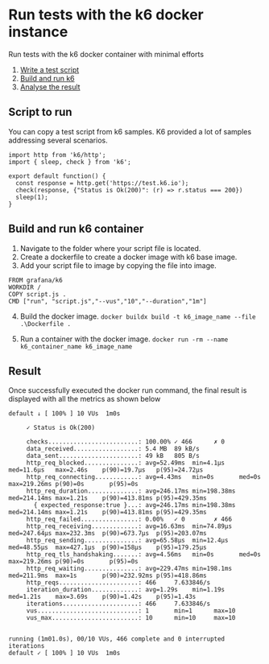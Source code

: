 # Run tests with the k6 docker instance 
Run tests with the k6 docker container with minimal efforts

1. [Write a test script](#script-to-run)
2. [Build and run k6](#build-and-run-k6-container)
3. [Analyse the result](#result)

## Script to run
You can copy a test script from k6 samples. K6 provided a lot of samples addressing several scenarios.

```
import http from 'k6/http';
import { sleep, check } from 'k6';

export default function() {
  const response = http.get('https://test.k6.io');
  check(response, {"Status is Ok(200)": (r) => r.status === 200})
  sleep(1);
}
```

## Build and run k6 container

1. Navigate to the folder where your script file is located.
2. Create a dockerfile to create a docker image with k6 base image.
3. Add your script file to image by copying the file into image.
```
FROM grafana/k6
WORKDIR /
COPY script.js .
CMD ["run", "script.js","--vus","10","--duration","1m"]
```

4. Build the docker image.
    `docker buildx build -t k6_image_name --file .\Dockerfile .`

5. Run a container with the docker image.
    `docker run -rm --name k6_container_name k6_image_name`


## Result

Once successfully executed the docker run command, the final result is displayed with all the metrics as shown below
```
default ↓ [ 100% ] 10 VUs  1m0s

     ✓ Status is Ok(200)

     checks.........................: 100.00% ✓ 466      ✗ 0
     data_received..................: 5.4 MB  89 kB/s
     data_sent......................: 49 kB   805 B/s
     http_req_blocked...............: avg=52.49ms  min=4.1µs    med=11.6µs   max=2.46s    p(90)=19.7µs   p(95)=24.72µs
     http_req_connecting............: avg=4.43ms   min=0s       med=0s       max=219.26ms p(90)=0s       p(95)=0s
     http_req_duration..............: avg=246.17ms min=198.38ms med=214.14ms max=1.21s    p(90)=413.81ms p(95)=429.35ms
       { expected_response:true }...: avg=246.17ms min=198.38ms med=214.14ms max=1.21s    p(90)=413.81ms p(95)=429.35ms
     http_req_failed................: 0.00%   ✓ 0        ✗ 466
     http_req_receiving.............: avg=16.63ms  min=74.89µs  med=247.64µs max=232.3ms  p(90)=673.7µs  p(95)=203.07ms
     http_req_sending...............: avg=65.58µs  min=12.4µs   med=48.55µs  max=427.1µs  p(90)=158µs    p(95)=179.25µs
     http_req_tls_handshaking.......: avg=4.56ms   min=0s       med=0s       max=219.26ms p(90)=0s       p(95)=0s
     http_req_waiting...............: avg=229.47ms min=198.1ms  med=211.9ms  max=1s       p(90)=232.92ms p(95)=418.86ms
     http_reqs......................: 466     7.633846/s
     iteration_duration.............: avg=1.29s    min=1.19s    med=1.21s    max=3.69s    p(90)=1.42s    p(95)=1.43s
     iterations.....................: 466     7.633846/s
     vus............................: 1       min=1      max=10
     vus_max........................: 10      min=10     max=10


running (1m01.0s), 00/10 VUs, 466 complete and 0 interrupted iterations
default ✓ [ 100% ] 10 VUs  1m0s
```
